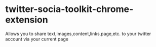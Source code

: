 # twitter-socia-toolkit-chrome-extension
Allows you to share text,images,content,links,page,etc. to your twitter account via your current page
